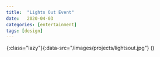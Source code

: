 ```yaml
---
title:  "Lights Out Event"
date:   2020-04-03
categories: [entertainment]
tags: [design]
---
```

 
!["Lights Out Poster"](/images/grey.gif){:class="lazy"}{:data-src="/images/projects/lightsout.jpg"}
()
